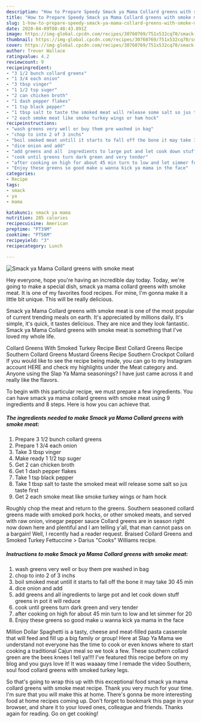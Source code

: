 ```yaml
---
description: "How to Prepare Speedy Smack ya Mama Collard greens with smoke meat"
title: "How to Prepare Speedy Smack ya Mama Collard greens with smoke meat"
slug: 1-how-to-prepare-speedy-smack-ya-mama-collard-greens-with-smoke-meat
date: 2020-04-09T00:48:43.891Z
image: https://img-global.cpcdn.com/recipes/30760769/751x532cq70/smack-ya-mama-collard-greens-with-smoke-meat-recipe-main-photo.jpg
thumbnail: https://img-global.cpcdn.com/recipes/30760769/751x532cq70/smack-ya-mama-collard-greens-with-smoke-meat-recipe-main-photo.jpg
cover: https://img-global.cpcdn.com/recipes/30760769/751x532cq70/smack-ya-mama-collard-greens-with-smoke-meat-recipe-main-photo.jpg
author: Trevor Wallace
ratingvalue: 4.2
reviewcount: 9
recipeingredient:
- "3 1/2 bunch collard greens"
- "1 3/4 each onion"
- "3 tbsp vinger"
- "1 1/2 tsp suger"
- "2 can chicken broth"
- "1 dash pepper flakes"
- "1 tsp black pepper"
- "1 tbsp salt to taste the smoked meat will release some salt so jus taste first"
- "2 each smoke meat like smoke turkey wings or ham hock"
recipeinstructions:
- "wash greens very well or buy them pre washed in bag"
- "chop to into 2 of 3 inchs"
- "boil smoked meat untill it starts to fall off the bone it may take 30 45 min"
- "dice onion and add"
- "add greens and all  ingredients to large pot and let cook down stuff greens in pot it will reduce"
- "cook until greens turn dark green and very tender"
- "after cooking on high for about 45 min turn to low and let simmer for 20"
- "Enjoy these greens so good make u wanna kick ya mama in the face"
categories:
- Recipe
tags:
- smack
- ya
- mama

katakunci: smack ya mama 
nutrition: 285 calories
recipecuisine: American
preptime: "PT39M"
cooktime: "PT56M"
recipeyield: "3"
recipecategory: Lunch

---
```



![Smack ya Mama Collard greens with smoke meat](https://img-global.cpcdn.com/recipes/30760769/751x532cq70/smack-ya-mama-collard-greens-with-smoke-meat-recipe-main-photo.jpg)

Hey everyone, hope you're having an incredible day today. Today, we're going to make a special dish, smack ya mama collard greens with smoke meat. It is one of my favorites food recipes. For mine, I'm gonna make it a little bit unique. This will be really delicious.

Smack ya Mama Collard greens with smoke meat is one of the most popular of current trending meals on earth. It's appreciated by millions daily. It's simple, it's quick, it tastes delicious. They are nice and they look fantastic. Smack ya Mama Collard greens with smoke meat is something that I've loved my whole life.

Collard Greens With Smoked Turkey Recipe Best Collard Greens Recipe Southern Collard Greens Mustard Greens Recipe Southern Crockpot Collard If you would like to see the recipe being made, you can go to my Instagram account HERE and check my highlights under the Meat category and. Anyone using the Slap Ya Mama seasonings? I have just came across it and really like the flavors.


To begin with this particular recipe, we must prepare a few ingredients. You can have smack ya mama collard greens with smoke meat using 9 ingredients and 8 steps. Here is how you can achieve that.

##### The ingredients needed to make Smack ya Mama Collard greens with smoke meat:

1. Prepare 3 1/2 bunch collard greens
1. Prepare 1 3/4 each onion
1. Take 3 tbsp vinger
1. Make ready 1 1/2 tsp suger
1. Get 2 can chicken broth
1. Get 1 dash pepper flakes
1. Take 1 tsp black pepper
1. Take 1 tbsp salt to taste the smoked meat will release some salt so jus taste first
1. Get 2 each smoke meat like smoke turkey wings or ham hock


Roughly chop the meat and return to the greens. Southern seasoned collard greens made with smoked pork hocks, or other smoked meats, and served with raw onion, vinegar pepper sauce Collard greens are in season right now down here and plentiful and I am telling y&#39;all, that man cannot pass on a bargain! Well, I recently had a reader request. Braised Collard Greens and Smoked Turkey Fettuccine &gt; Darius &#34;Cooks&#34; Williams recipe. 

##### Instructions to make Smack ya Mama Collard greens with smoke meat:

1. wash greens very well or buy them pre washed in bag
1. chop to into 2 of 3 inchs
1. boil smoked meat untill it starts to fall off the bone it may take 30 45 min
1. dice onion and add
1. add greens and all  ingredients to large pot and let cook down stuff greens in pot it will reduce
1. cook until greens turn dark green and very tender
1. after cooking on high for about 45 min turn to low and let simmer for 20
1. Enjoy these greens so good make u wanna kick ya mama in the face


Million Dollar Spaghetti is a tasty, cheese and meat-filled pasta casserole that will feed and fill up a big family or group! Here at Slap Ya Mama we understand not everyone has the time to cook or even knows where to start cooking a traditional Cajun meal so we took a few. These southern collard green are the bees knees I tell ya!!!! I&#39;ve featured this recipe before on my blog and you guys love it! It was waaaay time I remade the video Southern, soul food collard greens with smoked turkey legs. 

So that's going to wrap this up with this exceptional food smack ya mama collard greens with smoke meat recipe. Thank you very much for your time. I'm sure that you will make this at home. There's gonna be more interesting food at home recipes coming up. Don't forget to bookmark this page in your browser, and share it to your loved ones, colleague and friends. Thanks again for reading. Go on get cooking!
